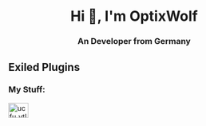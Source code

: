 <h1 align="center">Hi 👋, I'm OptixWolf</h1>
<h3 align="center">An Developer from Germany</h3>


## Exiled Plugins


<h3 align="left">My Stuff:</h3>
<p align="left">
<a href="https://www.youtube.com/channel/UCfU_vTlfdNQHZuR8g-TdG3w" target="blank"><img align="center" src="https://raw.githubusercontent.com/rahuldkjain/github-profile-readme-generator/master/src/images/icons/Social/youtube.svg" alt="ucfu_vtlfdnqhzur8g-tdg3w" height="30" width="40" /></a>
</p>
